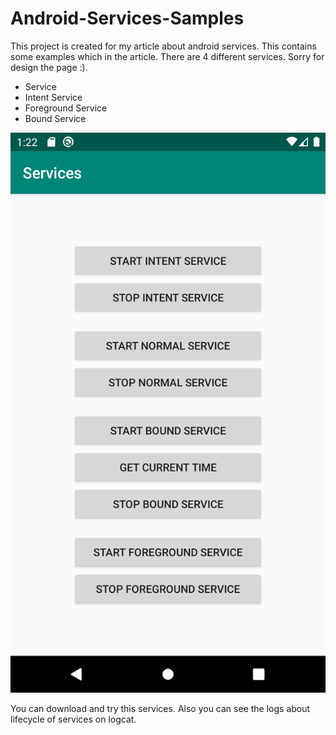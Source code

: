 # Android-Services-Samples
This project is created for my article about android services. This contains some examples which in the article. There are 4 different services. Sorry for design the page :).

* Service
* Intent Service
* Foreground Service
* Bound Service

![alt text](https://github.com/ekremozan/Android-Services-Samples/blob/master/Screenshot_1576621364.png)

You can download and try this services. Also you can see the logs about lifecycle of services on logcat.
